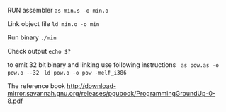 RUN assembler 
`as min.s -o min.o`

Link object file
`ld min.o -o min`
   
Run binary
`./min`

Check output
`echo $?`


to emit 32 bit binary and linking use following instructions
` as pow.as -o pow.o --32`
` ld pow.o -o pow -melf_i386`


The reference book
http://download-mirror.savannah.gnu.org/releases/pgubook/ProgrammingGroundUp-0-8.pdf
